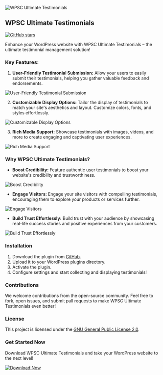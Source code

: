 ![WPSC Ultimate Testimonials](https://wpsatkhira.com/wpscLogo.png)

## WPSC Ultimate Testimonials

[![GitHub stars](https://img.shields.io/github/stars/WordPress-Satkhira-Community/wpsc-ultimate-testimonials.svg?style=social)](https://github.com/WordPress-Satkhira-Community/wpsc-ultimate-testimonials/stargazers)

Enhance your WordPress website with WPSC Ultimate Testimonials – the ultimate testimonial management solution!

### Key Features:

1. **User-Friendly Testimonial Submission:** Allow your users to easily submit their testimonials, helping you gather valuable feedback and endorsements.

![User-Friendly Testimonial Submission](https://wpsatkhira.com/user-friendly-submission.png)

2. **Customizable Display Options:** Tailor the display of testimonials to match your site's aesthetics and layout. Customize colors, fonts, and styles effortlessly.

![Customizable Display Options](https://wpsatkhira.com/custom-display-options.png)

3. **Rich Media Support:** Showcase testimonials with images, videos, and more to create engaging and captivating user experiences.

![Rich Media Support](https://wpsatkhira.com/rich-media-support.png)

### Why WPSC Ultimate Testimonials?

- **Boost Credibility:** Feature authentic user testimonials to boost your website's credibility and trustworthiness.

![Boost Credibility](https://wpsatkhira.com/boost-credibility.png)

- **Engage Visitors:** Engage your site visitors with compelling testimonials, encouraging them to explore your products or services further.

![Engage Visitors](https://wpsatkhira.com/engage-visitors.png)

- **Build Trust Effortlessly:** Build trust with your audience by showcasing real-life success stories and positive experiences from your customers.

![Build Trust Effortlessly](https://wpsatkhira.com/build-trust.png)

### Installation

1. Download the plugin from [GitHub](https://github.com/WordPress-Satkhira-Community/wpsc-ultimate-testimonials).
2. Upload it to your WordPress plugins directory.
3. Activate the plugin.
4. Configure settings and start collecting and displaying testimonials!

### Contributions

We welcome contributions from the open-source community. Feel free to fork, open issues, and submit pull requests to make WPSC Ultimate Testimonials even better!

### License

This project is licensed under the [GNU General Public License 2.0](LICENSE).

### Get Started Now

Download WPSC Ultimate Testimonials and take your WordPress website to the next level!

[![Download Now](https://wpsatkhira.com/download.png)](https://github.com/WordPress-Satkhira-Community/wpsc-ultimate-testimonials/archive/refs/heads/main.zip)